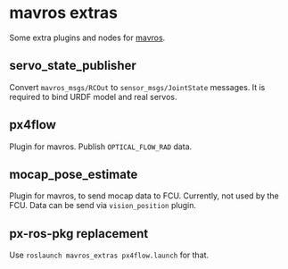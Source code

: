 mavros extras
=============

Some extra plugins and nodes for [mavros][mr].


servo\_state\_publisher
-----------------------

Convert `mavros_msgs/RCOut` to `sensor_msgs/JointState` messages.
It is required to bind URDF model and real servos.


px4flow
-------

Plugin for mavros. Publish `OPTICAL_FLOW_RAD` data.


mocap\_pose\_estimate
----------------------

Plugin for mavros, to send mocap data to FCU.  Currently, not used by the FCU.
Data can be send via `vision_position` plugin.


px-ros-pkg replacement
----------------------

Use `roslaunch mavros_extras px4flow.launch` for that.


[mr]: https://github.com/mavlink/mavros
